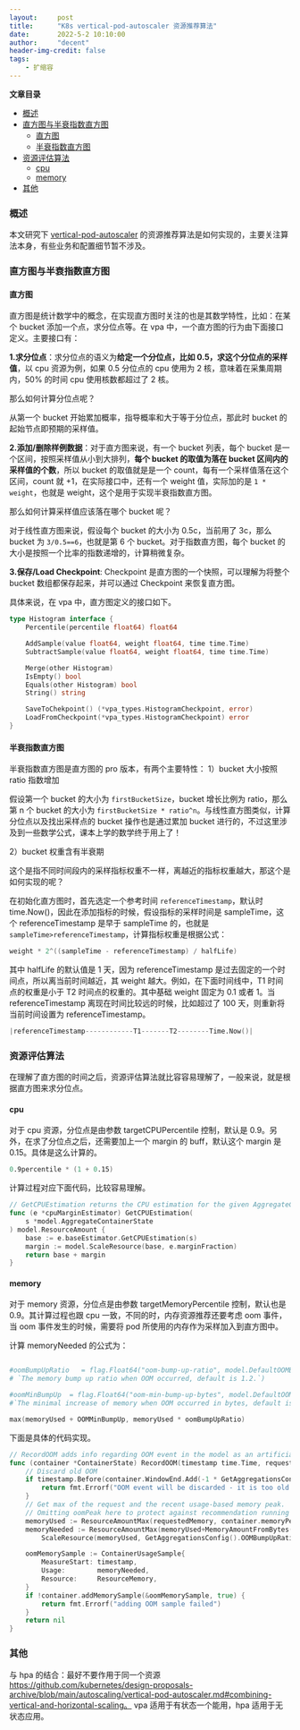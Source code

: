 ```yaml
---
layout:     post
title:      "K8s vertical-pod-autoscaler 资源推荐算法"
date:       2022-5-2 10:10:00
author:     "decent"
header-img-credit: false
tags:
    - 扩缩容
---
```


**文章目录**

- [概述](#概述)
- [直方图与半衰指数直方图](#直方图与半衰指数直方图)
	- [直方图](#直方图)
	- [半衰指数直方图](#半衰指数直方图)
- [资源评估算法](#资源评估算法)
	- [cpu](#cpu)
	- [memory](#memory)
- [其他](#其他)


### 概述
本文研究下 [vertical-pod-autoscaler](https://github.com/kubernetes/design-proposals-archive/blob/main/autoscaling/vertical-pod-autoscaler.md) 的资源推荐算法是如何实现的，主要关注算法本身，有些业务和配置细节暂不涉及。

### 直方图与半衰指数直方图

#### 直方图

直方图是统计数学中的概念，在实现直方图时关注的也是其数学特性，比如：在某个 bucket 添加一个点，求分位点等。在 vpa 中，一个直方图的行为由下面接口定义。主要接口有：

**1.求分位点**：求分位点的语义为**给定一个分位点，比如 0.5，求这个分位点的采样值**，以 cpu 资源为例，如果 0.5 分位点的 cpu 使用为 2 核，意味着在采集周期内，50% 的时间 cpu 使用核数都超过了 2 核。 

那么如何计算分位点呢？

从第一个 bucket 开始累加概率，指导概率和大于等于分位点，那此时 bucket 的起始节点即预期的采样值。

**2.添加/删除样例数据**：对于直方图来说，有一个 bucket 列表，每个 bucket 是一个区间，按照采样值从小到大排列，**每个 bucket 的取值为落在 bucket 区间内的采样值的个数**，所以 bucket 的取值就是是一个 count，每有一个采样值落在这个区间，count 就 +1，在实际接口中，还有一个 weight 值，实际加的是 `1 * weight`，也就是 weight，这个是用于实现半衰指数直方图。

那么如何计算采样值应该落在哪个 bucket 呢？

对于线性直方图来说，假设每个 bucket 的大小为 0.5c，当前用了 3c，那么 bucket 为 `3/0.5==6`，也就是第 6 个 bucket。对于指数直方图，每个 bucket 的大小是按照一个比率的指数递增的，计算稍微复杂。

**3.保存/Load Checkpoint**:  Checkpoint 是直方图的一个快照，可以理解为将整个 bucket 数组都保存起来，并可以通过 Checkpoint 来恢复直方图。


具体来说，在 vpa 中，直方图定义的接口如下。
```go
type Histogram interface {
	Percentile(percentile float64) float64

	AddSample(value float64, weight float64, time time.Time)
	SubtractSample(value float64, weight float64, time time.Time)

	Merge(other Histogram)
	IsEmpty() bool
	Equals(other Histogram) bool
	String() string

	SaveToChekpoint() (*vpa_types.HistogramCheckpoint, error)
	LoadFromCheckpoint(*vpa_types.HistogramCheckpoint) error
}
```

#### 半衰指数直方图

半衰指数直方图是直方图的 pro 版本，有两个主要特性：
1）bucket 大小按照 ratio 指数增加

假设第一个 bucket 的大小为 `firstBucketSize`，bucket 增长比例为 ratio，那么第 n 个 bucket 的大小为 `firstBucketSize * ratio^n`。与线性直方图类似，计算分位点以及找出采样点的 bucket 操作也是通过累加 bucket 进行的，不过这里涉及到一些数学公式，课本上学的数学终于用上了！
  
2）bucket 权重含有半衰期

这个是指不同时间段内的采样指标权重不一样，离越近的指标权重越大，那这个是如何实现的呢？

在初始化直方图时，首先选定一个参考时间 `referenceTimestamp`，默认时 time.Now()，因此在添加指标的时候，假设指标的采样时间是 sampleTime，这个 referenceTimestamp 是早于 sampleTime 的，也就是 `sampleTime>referenceTimestamp`，计算指标权重是根据公式：

```s
weight * 2^((sampleTime - referenceTimestamp) / halfLife)
```
其中 halfLife 的默认值是 1 天，因为 referenceTimestamp 是过去固定的一个时间点，所以离当前时间越近，其 weight 越大。例如，在下面时间线中，T1 时间点的权重是小于 T2 时间点的权重的。其中基础 weight 固定为 0.1 或者 1。当 referenceTimestamp 离现在时间比较远的时候，比如超过了 100 天，则重新将当前时间设置为 referenceTimestamp。
```s
|referenceTimestamp------------T1-------T2--------Time.Now()|
```

### 资源评估算法
在理解了直方图的时间之后，资源评估算法就比容容易理解了，一般来说，就是根据直方图来求分位点。
#### cpu
对于 cpu 资源，分位点是由参数 targetCPUPercentile 控制，默认是 0.9。另外，在求了分位点之后，还需要加上一个 margin 的 buff，默认这个 margin 是 0.15。具体是这么计算的。
```s
0.9percentile * (1 + 0.15)
```
计算过程对应下面代码，比较容易理解。
```go
// GetCPUEstimation returns the CPU estimation for the given AggregateContainerState.
func (e *cpuMarginEstimator) GetCPUEstimation(
	s *model.AggregateContainerState
) model.ResourceAmount {
	base := e.baseEstimator.GetCPUEstimation(s)
	margin := model.ScaleResource(base, e.marginFraction)
	return base + margin
}
```

#### memory
对于 memory 资源，分位点是由参数 targetMemoryPercentile 控制，默认也是 0.9。其计算过程也跟 cpu 一致，不同的时，内存资源推荐还要考虑 oom 事件，当 oom 事件发生的时候，需要将 pod 所使用的内存作为采样加入到直方图中。

计算 memoryNeeded 的公式为：
```s

#oomBumpUpRatio   = flag.Float64("oom-bump-up-ratio", model.DefaultOOMBumpUpRatio, 
# `The memory bump up ratio when OOM occurred, default is 1.2.`)

#oomMinBumpUp  = flag.Float64("oom-min-bump-up-bytes", model.DefaultOOMMinBumpUp, 
#`The minimal increase of memory when OOM occurred in bytes, default is 100 * 1024 * 1024`)

max(memoryUsed + OOMMinBumpUp, memoryUsed * oomBumpUpRatio)
```
下面是具体的代码实现。

```go
// RecordOOM adds info regarding OOM event in the model as an artificial memory sample.
func (container *ContainerState) RecordOOM(timestamp time.Time, requestedMemory ResourceAmount) error {
	// Discard old OOM
	if timestamp.Before(container.WindowEnd.Add(-1 * GetAggregationsConfig().MemoryAggregationInterval)) {
		return fmt.Errorf("OOM event will be discarded - it is too old (%v)", timestamp)
	}
	// Get max of the request and the recent usage-based memory peak.
	// Omitting oomPeak here to protect against recommendation running too high on subsequent OOMs.
	memoryUsed := ResourceAmountMax(requestedMemory, container.memoryPeak)
	memoryNeeded := ResourceAmountMax(memoryUsed+MemoryAmountFromBytes(GetAggregationsConfig().OOMMinBumpUp),
		ScaleResource(memoryUsed, GetAggregationsConfig().OOMBumpUpRatio))

	oomMemorySample := ContainerUsageSample{
		MeasureStart: timestamp,
		Usage:        memoryNeeded,
		Resource:     ResourceMemory,
	}
	if !container.addMemorySample(&oomMemorySample, true) {
		return fmt.Errorf("adding OOM sample failed")
	}
	return nil
}
```

### 其他

与 hpa 的结合：最好不要作用于同一个资源 https://github.com/kubernetes/design-proposals-archive/blob/main/autoscaling/vertical-pod-autoscaler.md#combining-vertical-and-horizontal-scaling。
vpa 适用于有状态一个能用，hpa 适用于无状态应用。